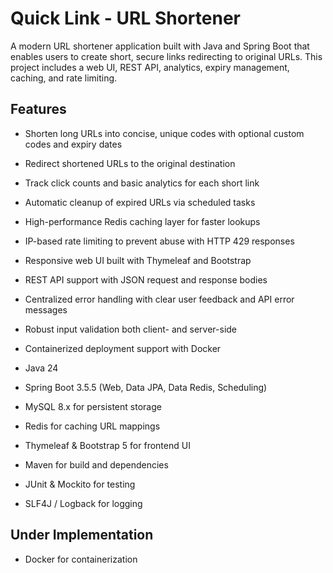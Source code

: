 # Quick Link - URL Shortener

A modern URL shortener application built with Java and Spring Boot that enables users to create short, secure links redirecting to original URLs. This project includes a web UI, REST API, analytics, expiry management, caching, and rate limiting.

## Features

- Shorten long URLs into concise, unique codes with optional custom codes and expiry dates
- Redirect shortened URLs to the original destination
- Track click counts and basic analytics for each short link
- Automatic cleanup of expired URLs via scheduled tasks
- High-performance Redis caching layer for faster lookups
- IP-based rate limiting to prevent abuse with HTTP 429 responses
- Responsive web UI built with Thymeleaf and Bootstrap
- REST API support with JSON request and response bodies
- Centralized error handling with clear user feedback and API error messages
- Robust input validation both client- and server-side
- Containerized deployment support with Docker



- Java 24
- Spring Boot 3.5.5 (Web, Data JPA, Data Redis, Scheduling)
- MySQL 8.x for persistent storage
- Redis for caching URL mappings
- Thymeleaf & Bootstrap 5 for frontend UI
- Maven for build and dependencies
- JUnit & Mockito for testing
- SLF4J / Logback for logging

## Under Implementation
- Docker for containerization 
